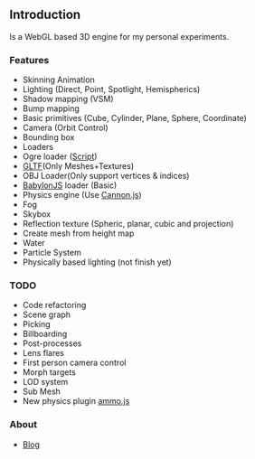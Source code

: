 ## Introduction

Is a WebGL based 3D engine for my personal experiments.


### Features ###
- Skinning Animation
- Lighting (Direct, Point, Spotlight, Hemispherics)
- Shadow mapping (VSM)
- Bump mapping
- Basic primitives (Cube, Cylinder, Plane, Sphere, Coordinate)
- Camera (Orbit Control)
- Bounding box
- Loaders  
 - Ogre loader ([Script](https://github.com/games/OgreToJson))
 - [GLTF](https://github.com/KhronosGroup/glTF)(Only Meshes+Textures) 
 - OBJ Loader(Only support vertices & indices)
 - [BabylonJS](https://github.com/BabylonJS/) loader (Basic)
- Physics engine (Use [Cannon.js](https://github.com/schteppe/cannon.js))
- Fog
- Skybox
- Reflection texture (Spheric, planar, cubic and projection)
- Create mesh from height map
- Water
- Particle System
- Physically based lighting (not finish yet)


### TODO ###
- Code refactoring
- Scene graph
- Picking
- Billboarding
- Post-processes
- Lens flares
- First person camera control
- Morph targets
- LOD system
- Sub Mesh
- New physics plugin [ammo.js](https://github.com/kripken/ammo.js)




### About ###

* [Blog](http://valorzhong.blogspot.com/)


 
